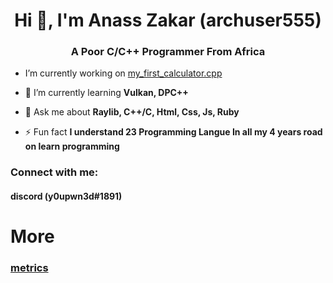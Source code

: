 <h1 align="center">Hi 👋, I'm Anass Zakar (archuser555)</h1>
<h3 align="center">A Poor C/C++ Programmer From Africa</h3>

- I’m currently working on [my_first_calculator.cpp](https://github.com/archuser555/my_first_calculator.cpp/)

- 🌱 I’m currently learning **Vulkan, DPC++**

- 💬 Ask me about **Raylib, C++/C, Html, Css, Js, Ruby**

- ⚡ Fun fact **I understand 23 Programming Langue In all my 4 years road on learn programming**

<h3 align="left">Connect with me:</h3>
<p align="left">
  <h4>discord (y0upwn3d#1891)</h4>
</p>
<h1>More</h1>
<h3><a href="https://metrics.lecoq.io/about/archuser555">metrics</a></h3>
